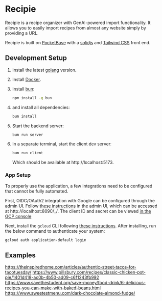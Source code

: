# Recipie

Recipie is a recipe organizer with GenAI-powered import functionality. It allows you to easily import recipes from almost any website simply by providing a URL.

Recipie is built on [PocketBase](https://pocketbase.io/) with a [solidjs](https://www.solidjs.com/) and [Tailwind CSS](https://tailwindcss.com/) front end.

## Development Setup

1. Install the latest [golang](https://go.dev/doc/install) version.

1. Install [Docker](https://docs.docker.com/engine/install/).

1. Install [bun](https://bun.sh/):

   ```bash
   npm install -g bun
   ```

1. and install all dependencies:

   ```bash
   bun install
   ```

1. Start the backend server:

   ```bash
   bun run server
   ```

1. In a separate terminal, start the client dev server:

   ```bash
   bun run client
   ```

   Which should be available at http://localhost:5173.

### App Setup

To properly use the application, a few integrations need to be configured that cannot be fully automated.

First, OIDC/OAuth2 integration with Google can be configured through the admin UI. Follow [these instructions](https://pocketbase.io/docs/authentication/#oauth2-integration) in the admin UI, which can be accessed at http://localhost:8090/\_/. The client ID and secret can be viewed [in the GCP console](https://console.cloud.google.com/apis/credentials/oauthclient/767578206397-g4ede95c4o8s10mqc8k74k82jffr4vlo.apps.googleusercontent.com?project=recipie-408600)

Next, install the `gcloud` CLI following [these instructions](https://cloud.google.com/sdk/docs/install). After installing, run the below command to authenticate your system:

```bash
gcloud auth application-default login
```

## Examples

https://theinspiredhome.com/articles/authentic-street-tacos-for-tacotuesday/
https://www.pillsbury.com/recipes/classic-chicken-pot-pie/1401d418-ac0b-4b50-ad09-c6f1243fb992
https://www.savethestudent.org/save-money/food-drink/6-delicious-recipes-you-can-make-with-baked-beans.html
https://www.sweetestmenu.com/dark-chocolate-almond-fudge/
